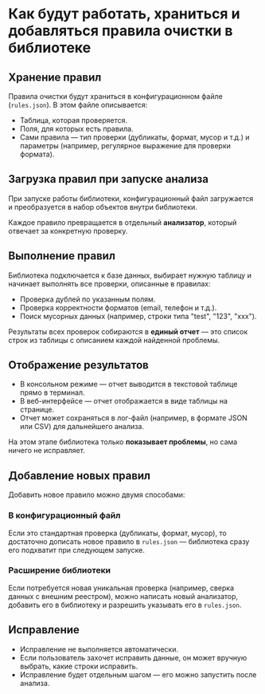 # Как будут работать, храниться и добавляться правила очистки в библиотеке

## Хранение правил

Правила очистки будут храниться в конфигурационном файле (`rules.json`). В этом файле описывается:

- Таблица, которая проверяется.
- Поля, для которых есть правила.
- Сами правила — тип проверки (дубликаты, формат, мусор и т.д.) и параметры (например, регулярное выражение для проверки формата).

## Загрузка правил при запуске анализа

При запуске работы библиотеки, конфигурационный файл загружается и преобразуется в набор объектов внутри библиотеки.

Каждое правило превращается в отдельный **анализатор**, который отвечает за конкретную проверку.

## Выполнение правил

Библиотека подключается к базе данных, выбирает нужную таблицу и начинает выполнять все проверки, описанные в правилах:

- Проверка дублей по указанным полям.
- Проверка корректности форматов (email, телефон и т.д.).
- Поиск мусорных данных (например, строки типа "test", "123", "xxx").

Результаты всех проверок собираются в **единый отчет** — это список строк из таблицы с описанием каждой найденной проблемы.

## Отображение результатов

- В консольном режиме — отчет выводится в текстовой таблице прямо в терминал.
- В веб-интерфейсе — отчет отображается в виде таблицы на странице.
- Отчет может сохраняться в лог-файл (например, в формате JSON или CSV) для дальнейшего анализа.

На этом этапе библиотека только **показывает проблемы**, но сама ничего не исправляет.

## Добавление новых правил

Добавить новое правило можно двумя способами:

### В конфигурационный файл

Если это стандартная проверка (дубликаты, формат, мусор), то достаточно дописать новое правило в `rules.json` — библиотека сразу его подхватит при следующем запуске.

### Расширение библиотеки

Если потребуется новая уникальная проверка (например, сверка данных с внешним реестром), можно написать новый анализатор, добавить его в библиотеку и разрешить указывать его в `rules.json`.

## Исправление

- Исправление не выполняется автоматически.
- Если пользователь захочет исправить данные, он может вручную выбрать, какие строки исправить.
- Исправление будет отдельным шагом — его можно запустить после анализа.
